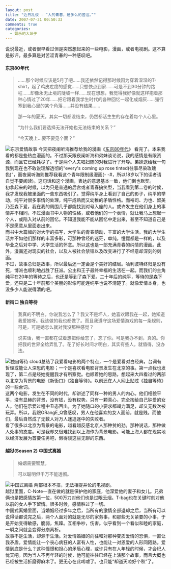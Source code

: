 ```yaml
--- 
layout: post
title: "近日乱谈 - “人的青春，是多么的苦涩。”"
date: 2007-07-31 00:50:33
comments: true
categories:
  - 娱乐的大坛子
---
```

说说最近，或者很早看过但是突然想起来的一些电影，漫画，或者电视剧。这不算是影评。最多算是对苦涩青春的一种感叹吧。

#### 东京80年代

> ……那个时候应该是5月了吧……我还依然记得那时候因为穿着湿湿的T-shirt，起了鸡皮疙瘩的感觉……只想快点到家……可是不到30分钟的路程……却像永无止境的陡坡一样……现在想想，我觉得我好像就这样抱着那种心情过了20年……把它跟着我学生时代的各种回忆一起化成烟灰……强行塞到我心里的某个角落……并没有结果……
> 
> 那一年的夏天，其实一切都没结束，仍然都活生生的存在着每个人心里。
> 
> “为什么我们要选择无法开始也无法结束的关系？”
> 
> “今天晚上…要不要见个面？”

![东京爱情故事][douban-1800714-image] 今天把夜阑听海推荐给我的漫画《[东京80年代][douban-1800714]》 看完了。本来我看的都是些热血漫画的。不过那天跟夜阑听海和弟妹谈论说，我的感情是有限资源，而且它已经耗尽了。于是两个人夫唱妇随的对我进行了开导。弟妹送给我一句我到现在也不敢说理解透彻的“every's coming up rose tinted(往事尽染玫瑰色)”，而夜阑听海则推荐我看这个青年限制级漫画(- -#，所以18岁以下的读者请自觉不要阅读)。这句话和这个漫画，表达的意思基本一致，他们倒也默契。  
初拿起来的时候，以为只是普通的后宫或者青春搞笑型，当我看到第二卷的时候，我才发现我被里面的一些东西吸引了。觉得纯平身上看到了自己的影子，纯平的举动，纯平对很多事情的处理，纯平成熟而又幼稚的矛盾性格。而裕司、力也、留美乃至森下爱，我在我的周围几乎都能找到对号入座的人。或许发生在他们身上的事情并不相同，不过漫画书中人物的性格，或者他们的一个表情，就让我马上想起一个人，或陷入对从前的回忆。不知道我能不能从回忆中走出来，甚至不知道自己是不是愿意从里面走出来。  
而书中大篇幅的对大学的描写，大学生的青春萌动，丰富的大学生活。我的大学生活并不如他们那样的丰富多彩，可那种曾经的迷茫，单纯，憧憬都是一样的，以及毕业之后对中学、大学生活的怀念。所以这也是一部充满青春的纯情的漫画。此外，漫画还对现实的社会，以及人被社会禁锢以及改变进行了不经意却深刻的刻画。  
不过，故事总归是故事，所以最后还一定会是个美好的结局。哈利波特终归是没有死，博派也顺利地战胜了狂派。公主和王子最终幸福的生活在一起。而我们的主角纯平在20年的等待之后，也还是等到了森下爱。二十年后的纯平，等待的是森下爱，还只是二十年前那个美丽的影像可能连纯平也说不清楚了。就像爱情本身，也没多少人能说得清的吧。

#### 新街口 独自等待

> 我真的不明白，你说我怎么了？我又不是坏人，她喜欢跟我在一起，她知道我爱她呀。我该做的我也都做了。而且我遵守这场爱情游戏的每一条规则，可是，可是她怎么就对我没那种感觉？
> 
> 说实话，我一直都在试着想把你给忘了，忘了你。可是我办不到，真的。你把我的世界全给弄乱了。花了好长时间才明白，其实有些人，就值得，没办法。

![独自等待][douban-1308741-image] cloud总结了我爱看电影的两个特点，一个是爱看对白经典，台词有哲理或能让人深思的电影；一个是喜欢看电影背景发生在北京的事。第一点我也发现了，第二点是经她提醒我才有所察觉。也顺着她的思路，想起来大四看过的两部以北京为背景的电影《新街口》《独自等待》。以前还在人人网上贴过《独自等待》的一些台词。  
这两个电影，发生在不同的时代，却讲述了同样一种的男人的内心。他们相貌平平，没有显赫的背景，没有钱，没有权势。只有一颗真心，完全掏给自己钟爱的女人。他们在示爱过程中丑态百出，为了她随口的小要求都竭力满足，却又无数次被玩弄。所以，我跟ORangE_Q曾感叹，男人在他喜欢的女人面前，就是贱。而他们，最后自然成了无数人对万人迷追逐中的失败者。  
看了很多以北京为背景的电影，越看越反感北京人那种贫的劲。那种说话，那种做人处事的态度。可是我却又很难找到以上海作为背景电影。可能上海人都在现实地以经济发展为首要任务吧，懒得谈这些无聊的东西。

#### 越狱(Season 2) 中国式离婚

> 婚姻需要智慧。
> 
> 可以聪明但千万不能透彻。

![中国式离婚][douban-1830589-image] 两部根本不搭，无法相提并论的电视剧。  
越狱里面，C-Note一直在做的就是保护他的家庭，他深爱他的妻子和女儿。兄弟俩也是把感情放第一位，500万刀对他们也是过眼云烟。T-bag也在关键时刻对他以前的女人手下留情。很多时候，感情胜过了一切。  
中国式离婚里面，当婚姻经过多年之后，当所有的激情全部退却之后，当所有可以说得话都说完之后，两个人面对的就是无尽的家务事，和那些无关紧要的小事，于是开始变得敏感，脆弱，焦躁。互相争吵，伤害。似乎看到一个看似和睦的家庭，一瞬之间就会变得分崩离析。  
故事不是生活，却源于生活。对爱情婚姻的向往和对那种变质爱情的恐惧，一直让我矛盾。爱情能让一个丧心病狂的人富有人性，也能让一对恩爱的人形同陌路。爱情到底是什么？这种憧憬和担心的矛盾心理，或许只有在人年轻的时候，才会杞人忧天吧。因为当人不再年轻的时候，他可能往往已经在上演那个故事，而且大概也已经被生活折磨得麻木了。更无心在此唏嘘了。也只能“却道天凉好个秋”了。

 [douban-1800714]: http://www.douban.com/subject/1800714/
 [douban-1308741]: http://www.douban.com/subject/1308741/
 [douban-1830589]: http://www.douban.com/subject/1830589/

 [douban-1800714-image]: http://otho.douban.com/mpic/s1677428.jpg
 [douban-1308741-image]: http://otho.douban.com/mpic/s1407492.jpg
 [douban-1830589-image]: http://otho.douban.com/mpic/s3107513.jpg